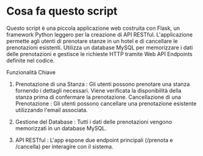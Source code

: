 #  Cosa fa questo script

Questo script è una piccola applicazione web costruita con Flask, un framework Python leggero per la creazione di API RESTful. L'applicazione permette agli utenti di prenotare stanze in un hotel e di cancellare le prenotazioni esistenti. Utilizza un database MySQL per memorizzare i dati delle prenotazioni e gestisce le richieste HTTP tramite Web API Endpoints definite nel codice.

Funzionalità Chiave
 1)  Prenotazione di una Stanza :
       Gli utenti possono prenotare una stanza fornendo i dettagli necessari.
       Viene verificata la disponibilità della stanza prima di confermare la prenotazione.
       Cancellazione di una Prenotazione :
Gli utenti possono cancellare una prenotazione esistente utilizzando l'email associata.

   2) Gestione del Database :
       Tutti i dati delle prenotazioni vengono memorizzati in un database MySQL.
      
   3) API RESTful :
        L'app espone due endpoint principali (/prenota e /cancella) per interagire con il sistema.
